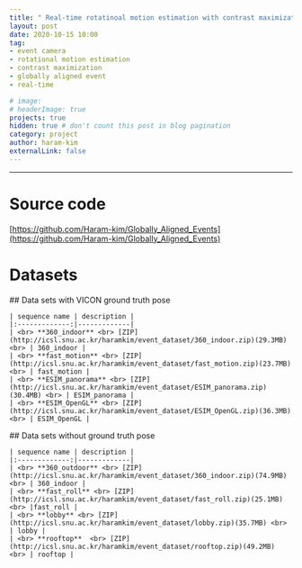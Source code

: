 ```yaml
---
title: " Real-time rotatinoal motion estimation with contrast maximization over globally aligned events "
layout: post
date: 2020-10-15 10:00
tag: 
- event camera
- rotational motion estimation
- contrast maximization
- globally aligned event
- real-time

# image: 
# headerImage: true
projects: true
hidden: true # don't count this post in blog pagination
category: project
author: haram-kim
externalLink: false
---
```



---

# Source code
[https://github.com/Haram-kim/Globally_Aligned_Events](https://github.com/Haram-kim/Globally_Aligned_Events)

# Datasets
<div class="pull-left">
    ## Data sets with VICON ground truth pose

    | sequence name | description |
    |:-------------:|-------------|
    | <br> **360_indoor** <br> [ZIP](http://icsl.snu.ac.kr/haramkim/event_dataset/360_indoor.zip)(29.3MB) <br> | 360_indoor |
    | <br> **fast_motion** <br> [ZIP](http://icsl.snu.ac.kr/haramkim/event_dataset/fast_motion.zip)(23.7MB) <br> | fast_motion |
    | <br> **ESIM_panorama** <br> [ZIP](http://icsl.snu.ac.kr/haramkim/event_dataset/ESIM_panorama.zip)(30.4MB) <br> | ESIM_panorama |
    | <br> **ESIM_OpenGL** <br> [ZIP](http://icsl.snu.ac.kr/haramkim/event_dataset/ESIM_OpenGL.zip)(36.3MB) <br> | ESIM_OpenGL |

</div>
<div class="pull-right">
    ## Data sets without ground truth pose

    | sequence name | description |
    |:-------------:|-------------|
    | <br> **360_outdoor** <br> [ZIP](http://icsl.snu.ac.kr/haramkim/event_dataset/360_indoor.zip)(74.9MB) <br> | 360_indoor |
    | <br> **fast_roll** <br> [ZIP](http://icsl.snu.ac.kr/haramkim/event_dataset/fast_roll.zip)(25.1MB) <br> |fast_roll |
    | <br> **lobby** <br> [ZIP](http://icsl.snu.ac.kr/haramkim/event_dataset/lobby.zip)(35.7MB) <br> | lobby |
    | <br> **rooftop**  <br> [ZIP](http://icsl.snu.ac.kr/haramkim/event_dataset/rooftop.zip)(49.2MB) <br> | rooftop |

</div>

